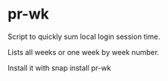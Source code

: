 # pr-wk
Script to quickly sum local login session time.

Lists all weeks or one week by week number.

Install it with snap install pr-wk
